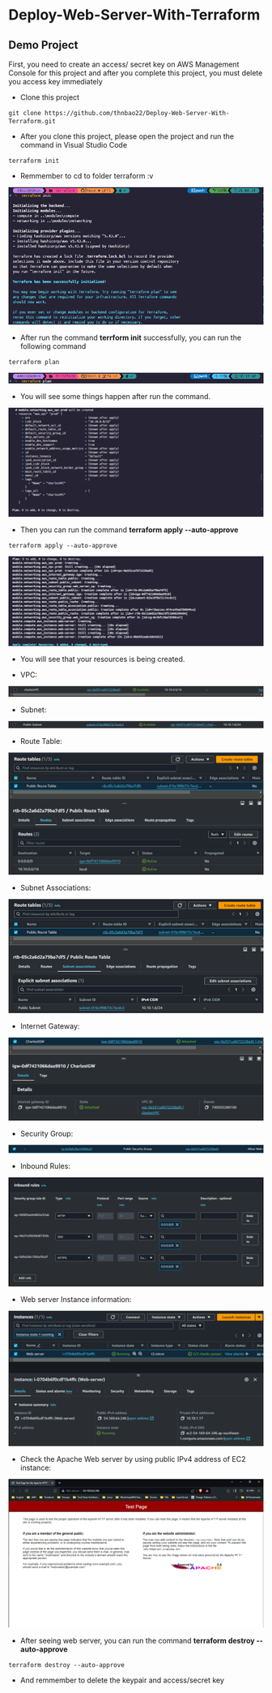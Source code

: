 # Deploy-Web-Server-With-Terraform

## Demo Project

First, you need to create an access/ secret key on AWS Management Console for this project and after you complete this project, you must delete you access key immediately

- Clone this project
```
git clone https://github.com/thnbao22/Deploy-Web-Server-With-Terraform.git
```

- After you clone this project, please open the project and run the command in Visual Studio Code
```
terraform init
```
- Remmember to cd to folder terraform :v

![ConnectPrivate](images/14.png)



- After run the command **terrform init** successfully, you can run the following command
```
terraform plan
```

![ConnectPrivate](images/1.png)

- You will see some things happen after run the command.

![ConnectPrivate](images/2.png)

- Then you can run the command **terraform apply --auto-approve**
```
terraform apply --auto-approve
```

![ConnectPrivate](images/4.png)

- You will see that your resources is being created.

- VPC:
  
![ConnectPrivate](images/5.png)

- Subnet:

![ConnectPrivate](images/6.png)

- Route Table:

![ConnectPrivate](images/7.png)

- Subnet Associations:

![ConnectPrivate](images/8.png)

- Internet Gateway:

![ConnectPrivate](images/9.png)

- Security Group:

![ConnectPrivate](images/10.png)

- Inbound Rules:

![ConnectPrivate](images/11.png)

- Web server Instance information:

![ConnectPrivate](images/12.png)

- Check the Apache Web server by using public IPv4 address of EC2 instance:

![ConnectPrivate](images/13.png)

- After seeing web server, you can run the command **terraform destroy --auto-approve**
```
terraform destroy --auto-approve
``` 
- And remmember to delete the keypair and access/secret key
